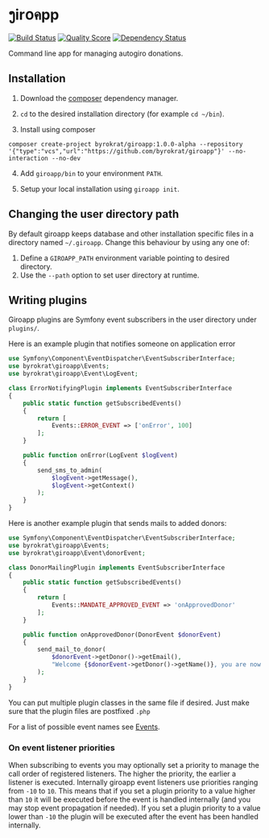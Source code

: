 # ງir໐คpp

[![Build Status](https://img.shields.io/travis/byrokrat/giroapp/master.svg?style=flat-square)](https://travis-ci.org/byrokrat/giroapp)
[![Quality Score](https://img.shields.io/scrutinizer/g/byrokrat/giroapp.svg?style=flat-square)](https://scrutinizer-ci.com/g/byrokrat/giroapp)
[![Dependency Status](https://img.shields.io/gemnasium/byrokrat/giroapp.svg?style=flat-square)](https://gemnasium.com/byrokrat/giroapp)

Command line app for managing autogiro donations.

Installation
------------
1. Download the [composer](https://getcomposer.org/) dependency manager.

2. `cd` to the desired installation directory (for example `cd ~/bin`).

3. Install using composer

```shell
composer create-project byrokrat/giroapp:1.0.0-alpha --repository '{"type":"vcs","url":"https://github.com/byrokrat/giroapp"}' --no-interaction --no-dev
```

4. Add `giroapp/bin` to your environment `PATH`.

5. Setup your local installation using `giroapp init`.

Changing the user directory path
--------------------------------
By default giroapp keeps database and other installation specific files in a
directory named `~/.giroapp`. Change this behaviour by using any one of:

1. Define a `GIROAPP_PATH` environment variable pointing to desired directory.
1. Use the `--path` option to set user directory at runtime.

Writing plugins
---------------
Giroapp plugins are Symfony event subscribers in the user directory under `plugins/`.

Here is an example plugin that notifies someone on application error

```php
use Symfony\Component\EventDispatcher\EventSubscriberInterface;
use byrokrat\giroapp\Events;
use byrokrat\giroapp\Event\LogEvent;

class ErrorNotifyingPlugin implements EventSubscriberInterface
{
    public static function getSubscribedEvents()
    {
        return [
            Events::ERROR_EVENT => ['onError', 100]
        ];
    }

    public function onError(LogEvent $logEvent)
    {
        send_sms_to_admin(
            $logEvent->getMessage(),
            $logEvent->getContext()
        );
    }
}
```

Here is another example plugin that sends mails to added donors:

```php
use Symfony\Component\EventDispatcher\EventSubscriberInterface;
use byrokrat\giroapp\Events;
use byrokrat\giroapp\Event\donorEvent;

class DonorMailingPlugin implements EventSubscriberInterface
{
    public static function getSubscribedEvents()
    {
        return [
            Events::MANDATE_APPROVED_EVENT => 'onApprovedDonor'
        ];
    }

    public function onApprovedDonor(DonorEvent $donorEvent)
    {
        send_mail_to_donor(
            $donorEvent->getDonor()->getEmail(),
            "Welcome {$donorEvent->getDonor()->getName()}, you are now a donor!"
        );
    }
}
```

You can put multiple plugin classes in the same file if desired. Just make sure
that the plugin files are postfixed `.php`

For a list of possible event names see [Events](src/Events.php).

### On event listener priorities

When subscribing to events you may optionally set a priority to manage the call
order of registered listeners. The higher the priority, the earlier a listener
is executed. Internally giroapp event listeners use priorities ranging from `-10`
to `10`. This means that if you set a plugin priority to a value higher than `10`
it will be executed before the event is handled internally (and you may stop
event propagation if needed). If you set a plugin priority to a value lower than
`-10` the plugin will be executed after the event has been handled internally.
